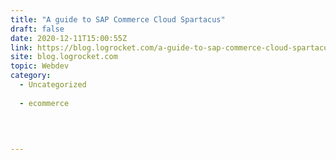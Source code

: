```yaml
---
title: "A guide to SAP Commerce Cloud Spartacus"
draft: false
date: 2020-12-11T15:00:55Z
link: https://blog.logrocket.com/a-guide-to-sap-commerce-cloud-spartacus/?utm_medium=RSS&utm_source=hune
site: blog.logrocket.com
topic: Webdev
category:
  - Uncategorized
  
  - ecommerce
  
   
  

---
```

